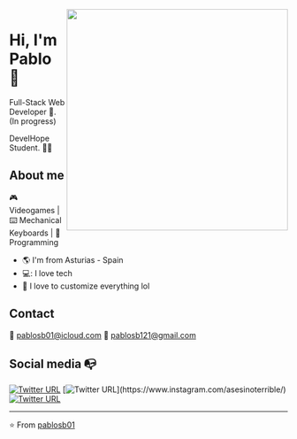 <img align="right" width="auto" height="400" src="[https://i.redd.it/vnsxup7kmnf91.jpg](https://i.pinimg.com/736x/40/66/4a/40664a8e4549fd8874c1a29a39264fe2.jpg)">


# Hi, I'm Pablo :chicken:

Full-Stack Web Developer :robot:. (In progress)

DevelHope Student. :man_technologist:

## About me 

:video_game: Videogames | ⌨️ Mechanical Keyboards | :blue_heart: Programming

- :earth_americas: I'm from Asturias - Spain
- 💻: I love tech
- :gem: I love to customize everything lol

## Contact

  📧 pablosb01@icloud.com
  📧 pablosb121@gmail.com

## Social media :mailbox_with_no_mail:

[![Twitter URL](https://img.shields.io/twitter/url?color=%231DA1F2&label=follow&logo=twitter&logoColor=%231DA1F2&style=flat-square&url=https%3A%2F%2Fwww.reddit.com%2Fuser%2FFatChicken277)](https://x.com/pablosbbb)
[![Twitter URL](https://img.shields.io/twitter/url?color=%23fb3958&label=follow&logo=instagram&logoColor=%23fb3958&style=flat-square&url=https%3A%2F%2Fwww.instagram.com%2Falejorc_)](https://www.instagram.com/asesinoterrible/)
[![Twitter URL](https://img.shields.io/twitter/url?color=%230072b1&label=connect&logo=linkedin&logoColor=%230072b1&style=flat-square&url=https%3A%2F%2Fwww.linkedin.com%2Fin%2Falejandro-ramirez-ciceros%2F)](https://www.linkedin.com/in/pablosb01/)

---
⭐️ From [pablosb01](https://github.com/pablosb01)
